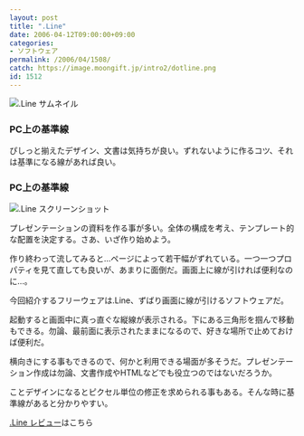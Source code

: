 ```yaml
---
layout: post
title: ".Line"
date: 2006-04-12T09:00:00+09:00
categories:
- ソフトウェア
permalink: /2006/04/1508/
catch: https://image.moongift.jp/intro2/dotline.png
id: 1512
---
```

 ![.Line サムネイル](https://image.moongift.jp/intro2/dotline.t.png ".Line サムネイル")
  

### PC上の基準線
  
ぴしっと揃えたデザイン、文書は気持ちが良い。ずれないように作るコツ、それは基準になる線があれば良い。  
<!--more-->  

### PC上の基準線
  

![.Line スクリーンショット](https://image.moongift.jp/intro2/dotline.png ".Line スクリーンショット")

  

プレゼンテーションの資料を作る事が多い。全体の構成を考え、テンプレート的な配置を決定する。さあ、いざ作り始めよう。

  

作り終わって流してみると…ページによって若干幅がずれている。一つ一つプロパティを見て直しても良いが、あまりに面倒だ。画面上に線が引ければ便利なのに…。

  

今回紹介するフリーウェアは.Line、ずばり画面に線が引けるソフトウェアだ。

  

起動すると画面中に真っ直ぐな縦線が表示される。下にある三角形を掴んで移動もできる。勿論、最前面に表示されたままになるので、好きな場所で止めておけば便利だ。

  

横向きにする事もできるので、何かと利用できる場面が多そうだ。プレゼンテーション作成は勿論、文書作成やHTMLなどでも役立つのではないだろうか。

  

ことデザインになるとピクセル単位の修正を求められる事もある。そんな時に基準線があると分かりやすい。

  

[.Line レビュー](http://oss.moongift.jp/review/i-1515.html)はこちら

